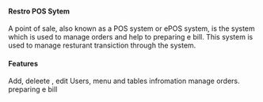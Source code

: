 #### Restro POS Sytem
 A point of sale, also known as a POS system or ePOS system, is the system which is used to manage orders and help to preparing e bill. This system is used to manage resturant transiction through the system.
 
 #### Features
 Add, deleete , edit  Users, menu and tables infromation
 manage orders.
 preparing e bill
 
 
